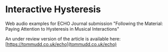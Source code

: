 # Interactive Hysteresis

Web audio examples for ECHO Journal submission "Following the Material: Paying Attention to Hysteresis in Musical Interactions"

An under review version of the article is available here: [https://tommudd.co.uk/echo](tommudd.co.uk/echo)
